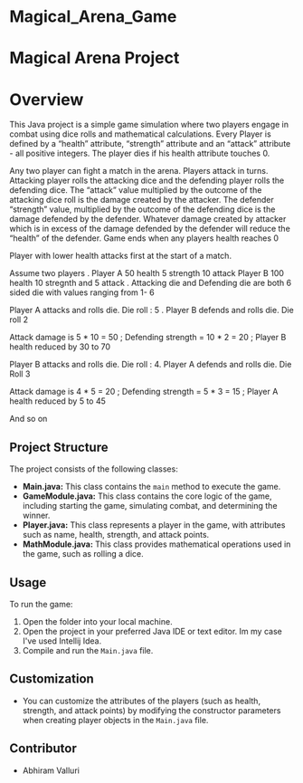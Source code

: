 # Magical_Arena_Game

# Magical Arena Project

# Overview
This Java project is a simple game simulation where two players engage in combat using dice rolls and mathematical calculations.
Every Player is defined by a “health” attribute, “strength” attribute and an “attack” attribute - all positive integers.
The player dies if his health attribute touches 0.

Any two player can fight a match in the arena. Players attack in turns. Attacking player rolls the attacking dice and the defending player rolls the defending dice.
The “attack”  value multiplied by the outcome of the  attacking dice roll is the damage created by the attacker.
The defender “strength” value, multiplied by the outcome of the defending dice is the damage defended by the defender.
Whatever damage created by attacker which is in excess of the damage defended by the defender will reduce the “health” of the defender.
Game ends when any players health reaches 0

Player with lower health attacks first at the start of a match.

Assume two players . Player A 50 health 5 strength 10 attack Player B 100 health 10 stregnth and 5 attack . Attacking die and Defending die are both 6 sided die with values ranging from 1- 6

Player A attacks and rolls die. Die roll : 5 . Player B defends and rolls die. Die roll 2

Attack damage is 5 * 10 = 50 ; Defending strength = 10 * 2 = 20 ; Player B health reduced by 30 to 70

Player B attacks and rolls die. Die roll : 4. Player A defends and rolls die. Die Roll 3

Attack damage is 4 * 5 = 20 ; Defending strength = 5 * 3 = 15 ; Player A health reduced by 5 to 45

And so on

## Project Structure

The project consists of the following classes:

- **Main.java:** This class contains the `main` method to execute the game.
- **GameModule.java:** This class contains the core logic of the game, including starting the game, simulating combat, and determining the winner.
- **Player.java:** This class represents a player in the game, with attributes such as name, health, strength, and attack points.
- **MathModule.java:** This class provides mathematical operations used in the game, such as rolling a dice.

## Usage

To run the game:

1. Open the folder into your local machine.
2. Open the project in your preferred Java IDE or text editor. Im my case I've used Intellij Idea.
3. Compile and run the `Main.java` file.

## Customization

- You can customize the attributes of the players (such as health, strength, and attack points) by modifying the constructor parameters when creating player objects in the `Main.java` file.

## Contributor

- Abhiram Valluri
